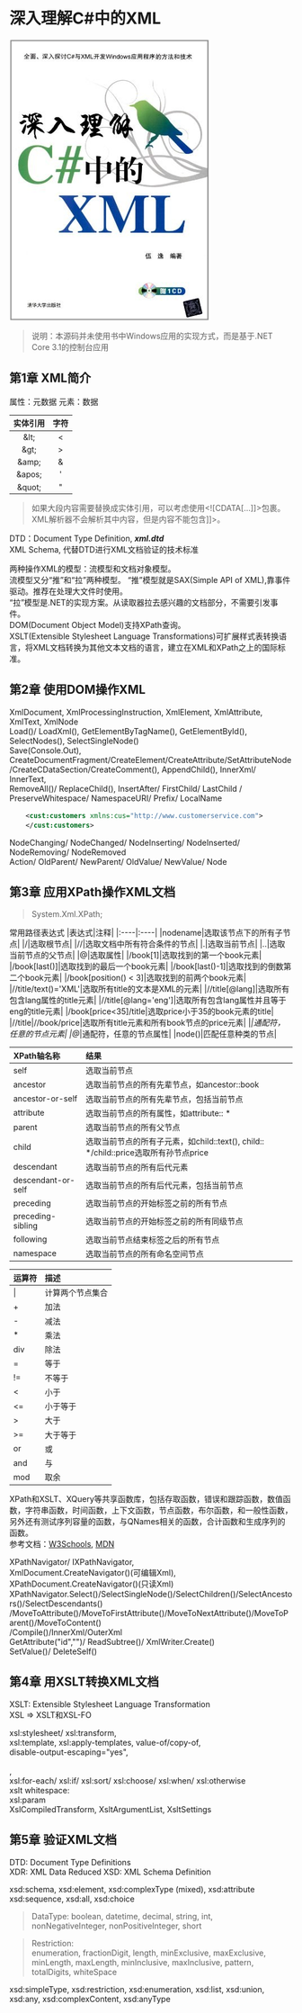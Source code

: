 # 深入理解C#中的XML

![Cover](IMG/CSharp_XML.jpg)

> 说明：本源码并未使用书中Windows应用的实现方式，而是基于.NET Core 3.1的控制台应用  

## 第1章 XML简介

属性：元数据
元素：数据

|实体引用|字符|
|:----:|:----:|
|\&lt;|<|
|\&gt;|>|
|\&amp;|&|
|\&apos;|'|
|\&quot;|"|

> 如果大段内容需要替换成实体引用，可以考虑使用\<![CDATA[...]]>包裹。XML解析器不会解析其中内容，但是内容不能包含]]>。  

DTD：Document Type Definition, ***xml.dtd***  
XML Schema, 代替DTD进行XML文档验证的技术标准  

两种操作XML的模型：流模型和文档对象模型。  
流模型又分“推”和“拉”两种模型。
“推”模型就是SAX(Simple API of XML),靠事件驱动。推荐在处理大文件时使用。  
“拉”模型是.NET的实现方案。从读取器拉去感兴趣的文档部分，不需要引发事件。  
DOM(Document Object Model)支持XPath查询。  
XSLT(Extensible Stylesheet Language Transformations)可扩展样式表转换语言，将XML文档转换为其他文本文档的语言，建立在XML和XPath之上的国际标准。  

## 第2章 使用DOM操作XML

XmlDocument, XmlProcessingInstruction, XmlElement, XmlAttribute, XmlText, XmlNode  
Load()/ LoadXml(), GetElementByTagName(), GetElementById(), SelectNodes(), SelectSingleNode()  
Save(Console.Out), CreateDocumentFragment/CreateElement/CreateAttribute/SetAttributeNode/CreateCDataSection/CreateComment(), AppendChild(), InnerXml/ InnerText,  
RemoveAll()/ ReplaceChild(), InsertAfter/ FirstChild/ LastChild / PreserveWhitespace/ NamespaceURI/ Prefix/ LocalName  

```xml
    <cust:customers xmlns:cus="http://www.customerservice.com">  
    </cust:customers>
```

NodeChanging/ NodeChanged/ NodeInserting/ NodeInserted/ NodeRemoving/ NodeRemoved  
Action/ OldParent/ NewParent/ OldValue/ NewValue/ Node  

## 第3章 应用XPath操作XML文档

> System.Xml.XPath;

常用路径表达式
|表达式|注释|
|:----|:----|
|nodename|选取该节点下的所有子节点|
|/|选取根节点|
|//|选取文档中所有符合条件的节点|
|.|选取当前节点|
|..|选取当前节点的父节点|
|@|选取属性|
|/book[1]|选取找到的第一个book元素|
|/book[last()]|选取找到的最后一个book元素|
|/book[last()-1]|选取找到的倒数第二个book元素|
|/book[position() < 3]|选取找到的前两个book元素|
|//title/text()='XML'|选取所有title的文本是XML的元素|
|//title[@lang]|选取所有包含lang属性的title元素|
|//title[@lang='eng']|选取所有包含lang属性并且等于eng的title元素|
|/book[price<35]/title|选取price小于35的book元素的title|
|//title\|//book/price|选取所有title元素和所有book节点的price元素|
|*|通配符，任意的节点元素|
|@*|通配符，任意的节点属性|
|node()|匹配任意种类的节点|

|XPath轴名称|结果|
|:----|:----|
|self|选取当前节点|
|ancestor|选取当前节点的所有先辈节点，如ancestor::book|
|ancestor-or-self|选取当前节点的所有先辈节点，包括当前节点|
|attribute|选取当前节点的所有属性，如attribute:: *|
|parent|选取当前节点的所有父节点|
|child|选取当前节点的所有子元素，如child::text(), child:: */child::price选取所有孙节点price|
|descendant|选取当前节点的所有后代元素|
|descendant-or-self|选取当前节点的所有后代元素，包括当前节点|
|preceding|选取当前节点的开始标签之前的所有节点|
|preceding-sibling|选取当前节点的开始标签之前的所有同级节点|
|following|选取当前节点结束标签之后的所有节点|
|namespace|选取当前节点的所有命名空间节点|

|运算符|描述|
|:----|:----|
|\||计算两个节点集合|
|+|加法|
|-|减法|
|*|乘法|
|div|除法|
|=|等于|
|!=|不等于|
|<|小于|
|<=|小于等于|
|>|大于|
|>=|大于等于|
|or|或|
|and|与|
|mod|取余|

XPath和XSLT、XQuery等共享函数库，包括存取函数，错误和跟踪函数，数值函数，字符串函数，时间函数，上下文函数，节点函数，布尔函数，和一般性函数，另外还有测试序列容量的函数，与QNames相关的函数，合计函数和生成序列的函数。  
参考文档：[W3Schools], [MDN]  

[W3Schools]: https://www.w3schools.com/xml/xsl_functions.asp  
[MDN]: https://developer.mozilla.org/en-US/docs/Web/XPath

XPathNavigator/ IXPathNavigator,  
XmlDocument.CreateNavigator()(可编辑Xml),  
XPathDocument.CreateNavigator()(只读Xml)  
XPathNavigator.Select()/SelectSingleNode()/SelectChildren()/SelectAncestors()/SelectDescendants()  
/MoveToAttribute()/MoveToFirstAttribute()/MoveToNextAttribute()/MoveToParent()/MoveToContent()  
/Compile()/InnerXml/OuterXml  
GetAttribute("id","")/ ReadSubtree()/ XmlWriter.Create()  
SetValue()/ DeleteSelf()  

## 第4章 用XSLT转换XML文档

XSLT: Extensible Stylesheet Language Transformation  
XSL => XSLT和XSL-FO  

xsl:stylesheet/ xsl:transform,  
xsl:template, xsl:apply-templates, value-of/copy-of,  
disable-output-escaping="yes", <br></br>,  
xsl:for-each/ xsl:if/ xsl:sort/ xsl:choose/ xsl:when/ xsl:otherwise  
xslt whitespace: &#160;  
xsl:param  
XslCompiledTransform, XsltArgumentList, XsltSettings  

## 第5章 验证XML文档

DTD: Document Type Definitions  
XDR: XML Data Reduced
XSD: XML Schema Definition  

xsd:schema, xsd:element, xsd:complexType (mixed), xsd:attribute  
xsd:sequence, xsd:all, xsd:choice  
> DataType:
> boolean, datetime, decimal, string, int,  
> nonNegativeInteger, nonPositiveInteger, short  

> Restriction:  
> enumeration, fractionDigit, length, minExclusive, maxExclusive,  
> minLength, maxLength, minInclusive, maxInclusive, pattern, totalDigits, whiteSpace  

xsd:simpleType, xsd:restriction, xsd:enumeration, xsd:list, xsd:union,  
xsd:any, xsd:complexContent, xsd:anyType  
